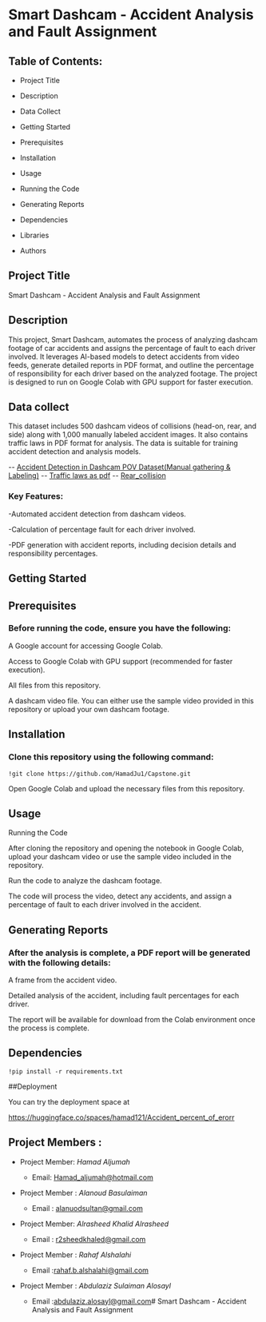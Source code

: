 # Smart Dashcam - Accident Analysis and Fault Assignment


## Table of Contents:

- Project Title

- Description

- Data Collect

- Getting Started

- Prerequisites

- Installation

- Usage

- Running the Code

- Generating Reports

- Dependencies

- Libraries

- Authors


## Project Title
Smart Dashcam - Accident Analysis and Fault Assignment


## Description

This project, Smart Dashcam, automates the process of analyzing dashcam footage of car accidents and assigns the percentage of fault to each driver involved. It leverages AI-based models to detect accidents from video feeds, generate detailed reports in PDF format, and outline the percentage of responsibility for each driver based on the analyzed footage. The project is designed to run on Google Colab with GPU support for faster execution.

## Data collect
This dataset includes 500 dashcam videos of collisions (head-on, rear, and side) along with 1,000 manually labeled accident images. It also contains traffic laws in PDF format for analysis. The data is suitable for training accident detection and analysis models.

-- [Accident Detection in Dashcam POV Dataset(Manual gathering & Labeling)]()
-- [Traffic laws as pdf]()
-- [Rear_collision](https://drive.google.com/drive/folders/1XAzc9qJ9c0peERNgByfD3-hLLIy9eFu8?usp=drive_link)

 ### Key Features:

-Automated accident detection from dashcam videos.

-Calculation of percentage fault for each driver involved.

-PDF generation with accident reports, including decision details and responsibility percentages.


## Getting Started

## Prerequisites

### Before running the code, ensure you have the following:

A Google account for accessing Google Colab.

Access to Google Colab with GPU support (recommended for faster execution).

All files from this repository.

A dashcam video file. You can either use the sample video provided in this repository or upload your own dashcam footage.

## Installation

### Clone this repository using the following command:
```
!git clone https://github.com/HamadJu1/Capstone.git
```
Open Google Colab and upload the necessary files from this repository.


## Usage

Running the Code

After cloning the repository and opening the notebook in Google Colab, upload your dashcam video or use the sample video included in the repository.

Run the code to analyze the dashcam footage.

The code will process the video, detect any accidents, and assign a percentage of fault to each driver involved in the accident.


## Generating Reports

### After the analysis is complete, a PDF report will be generated with the following details:

A frame from the accident video.

Detailed analysis of the accident, including fault percentages for each driver.

The report will be available for download from the Colab environment once the process is complete.


## Dependencies
```
!pip install -r requirements.txt
```

##Deployment 

You can try the deployment space at 

https://huggingface.co/spaces/hamad121/Accident_percent_of_erorr


## Project Members : 

- Project Member: *Hamad Aljumah*
  - Email: Hamad_aljumah@hotmail.com


- Project Member : *Alanoud Basulaiman*
  - Email : alanuodsultan@gmail.com


- Project Member: *Alrasheed Khalid Alrasheed* 
  - Email : r2sheedkhaled@gmail.com


- Project Member : *Rahaf Alshalahi*
  - Email :rahaf.b.alshalahi@gmail.com


- Project Member : *Abdulaziz Sulaiman Alosayl*
  - Email :abdulaziz.alosayl@gmail.com# Smart Dashcam - Accident Analysis and Fault Assignment
